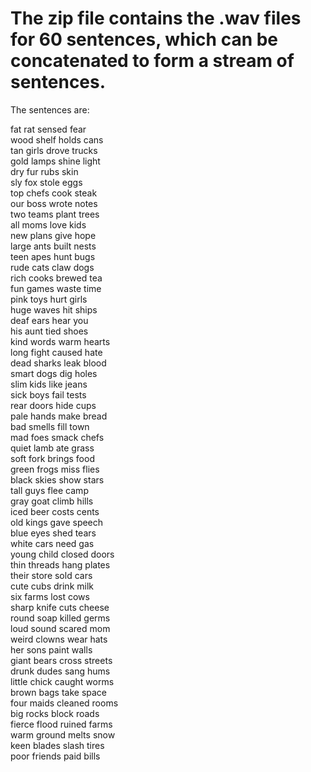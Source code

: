 # The zip file contains the .wav files for 60 sentences, which can be concatenated to form a stream of sentences.
 
The sentences are:
 
fat rat sensed fear</br>
wood shelf holds cans</br>
tan girls drove trucks</br>
gold lamps shine light</br>
dry fur rubs skin</br>
sly fox stole eggs</br>
top chefs cook steak</br>
our boss wrote notes</br>
two teams plant trees</br>
all moms love kids</br>
new plans give hope</br>
large ants built nests</br>
teen apes hunt bugs</br>
rude cats claw dogs</br>
rich cooks brewed tea</br>
fun games waste time</br>
pink toys hurt girls</br>
huge waves hit ships</br>
deaf ears hear you</br>
his aunt tied shoes</br>
kind words warm hearts</br>
long fight caused hate</br>
dead sharks leak blood</br>
smart dogs dig holes</br>
slim kids like jeans</br>
sick boys fail tests</br>
rear doors hide cups</br>
pale hands make bread</br>
bad smells fill town</br>
mad foes smack chefs</br>
quiet lamb ate grass</br>
soft fork brings food</br>
green frogs miss flies</br>
black skies show stars</br>
tall guys flee camp</br>
gray goat climb hills</br>
iced beer costs cents</br>
old kings gave speech</br>
blue eyes shed tears</br>
white cars need gas</br>
young child closed doors</br>
thin threads hang plates</br>
their store sold cars</br>
cute cubs drink milk</br>
six farms lost cows</br>
sharp knife cuts cheese</br>
round soap killed germs</br>
loud sound scared mom</br>
weird clowns wear hats</br>
her sons paint walls</br>
giant bears cross streets</br>
drunk dudes sang hums</br>
little chick caught worms</br>
brown bags take space</br>
four maids cleaned rooms</br>
big rocks block roads</br>
fierce flood ruined farms</br>
warm ground melts snow</br>
keen blades slash tires</br>
poor friends paid bills</br>

